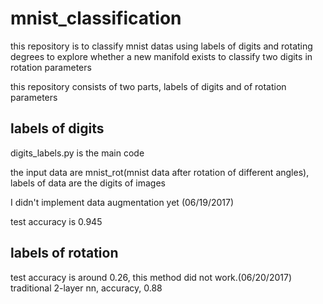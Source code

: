 # mnist_classification
this repository is to classify mnist datas using labels of digits and rotating degrees
to explore whether a new manifold exists to classify two digits in rotation parameters

this repository consists of two parts, labels of digits and of rotation parameters

## labels of digits
digits_labels.py is the main code

the input data are mnist_rot(mnist data after rotation of different angles),
labels of data are the digits of images

I didn't implement data augmentation yet (06/19/2017)

test accuracy is 0.945

## labels of rotation
test accuracy is around 0.26, this method did not work.(06/20/2017)
traditional 2-layer nn, accuracy, 0.88

